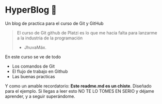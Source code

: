 # HyperBlog 💙
Un blog de practica para el curso de Git y GitHub
> El curso de Git github de Platzi es lo que me hacia falta para lanzarme a la industria de la programación 
>- JhuvaMáx.

En este curso se ve de todo
* Los comandos de Git
* El flujo de trabajo en Github
* Las buenas practicas

Y como un amable recordatorio: **Este readme.md es un chiste**. Diseñado para el ejemplo. Si llegas a leer esto NO TE LO TOMES EN SERIO y déjame aprender, y a seguir superándome.



